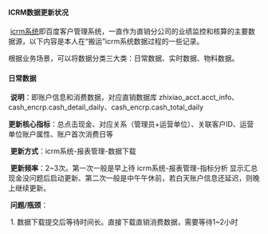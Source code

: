 #### ICRM数据更新状况

​	[icrm系统](<http://icrm.baidu.com/crm-portal/login.action>)即百度客户管理系统，一直作为直销分公司的业绩监控和核算的主要数据源，以下内容是本人在“搬运”icrm系统数据过程的一些记录。

​	根据业务场景，可以将数据分类三大类：日常数据、实时数据、物料数据。



#### 日常数据

​	**说明**：即账户信息和消费数据，对应直销数据库 zhixiao_acct.acct_info、cash_encrp.cash_detail_daily、cash_encrp.cash_total_daily

​	**更新核心指标**：总点击现金、对应关系（管理员+运营单位）、关联客户ID、运营单位账户属性、账户首次消费日等

​	**更新方式**：icrm系统-报表管理-数据下载

​	**更新频率**：2~3次。第一次一般是早上待 icrm系统-报表管理-指标分析 显示汇总现金没问题后启动更新、第二次一般是中午午休前，若白天账户信息还延迟，则晚上继续更新。

​	**问题/瓶颈**：

​		1. 数据下载提交后等待时间长。直接下载直销消费数据，需要等待1~2小时

​	

